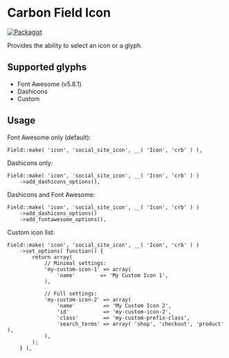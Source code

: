 # Carbon Field Icon

[![Packagist](https://img.shields.io/packagist/vpre/htmlburger/carbon-field-icon.svg?style=flat-square&colorB=0366d6)](https://packagist.org/packages/htmlburger/carbon-field-icon)

Provides the ability to select an icon or a glyph.

## Supported glyphs

- Font Awesome (v5.8.1)
- Dashicons
- Custom

## Usage

Font Awesome only (default):

    Field::make( 'icon', 'social_site_icon', __( 'Icon', 'crb' ) ),

Dashicons only:

    Field::make( 'icon', 'social_site_icon', __( 'Icon', 'crb' ) )
        ->add_dashicons_options(),

Dashicons and Font Awesome:

    Field::make( 'icon', 'social_site_icon', __( 'Icon', 'crb' ) )
        ->add_dashicons_options()
        ->add_fontawesome_options(),

Custom icon list:

    Field::make( 'icon', 'social_site_icon', __( 'Icon', 'crb' ) )
        ->set_options( function() {
            return array(
                // Minimal settings:
                'my-custom-icon-1' => array(
                    'name'        => 'My Custom Icon 1',
                ),

                // Full settings:
                'my-custom-icon-2' => array(
                    'name'         => 'My Custom Icon 2',
                    'id'           => 'my-custom-icon-2',
                    'class'        => 'my-custom-prefix-class',
                    'search_terms' => array( 'shop', 'checkout', 'product' ),
                ),
            );
        } ),
